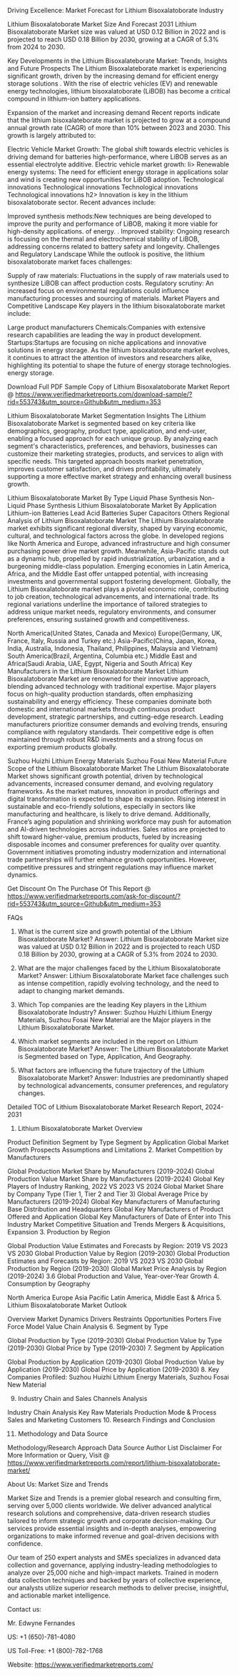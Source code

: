 Driving Excellence: Market Forecast for Lithium Bisoxalatoborate Industry


Lithium Bisoxalatoborate Market Size And Forecast 2031
Lithium Bisoxalatoborate Market size was valued at USD 0.12 Billion in 2022 and is projected to reach USD 0.18 Billion by 2030, growing at a CAGR of 5.3% from 2024 to 2030.

Key Developments in the Lithium Bisoxalateborate Market: Trends, Insights and Future Prospects
The Lithium Bisoxalateborate market is experiencing significant growth, driven by the increasing demand for efficient energy storage solutions . With the rise of electric vehicles (EV) and renewable energy technologies, lithium bisoxalatoborate (LiBOB) has become a critical compound in lithium-ion battery applications.

Expansion of the market and increasing demand
Recent reports indicate that the lithium bisoxalateborate market is projected to grow at a compound annual growth rate (CAGR) of more than 10% between 2023 and 2030. This growth is largely attributed to:

Electric Vehicle Market Growth: The global shift towards electric vehicles is driving demand for batteries high-performance, where LiBOB serves as an essential electrolyte additive.
Electric vehicle market growth: li>
Renewable energy systems: The need for efficient energy storage in applications solar and wind is creating new opportunities for LiBOB adoption.
Technological innovations
Technological innovations
Technological innovations
Technological innovations h2>
Innovation is key in the lithium bisoxalatoborate sector. Recent advances include:

Improved synthesis methods:New techniques are being developed to improve the purity and performance of LiBOB, making it more viable for high-density applications. of energy. .
Improved stability: Ongoing research is focusing on the thermal and electrochemical stability of LiBOB, addressing concerns related to battery safety and longevity.
Challenges and Regulatory Landscape
While the outlook is positive, the lithium bisoxalatoborate market faces challenges:

Supply of raw materials: Fluctuations in the supply of raw materials used to synthesize LiBOB can affect production costs.
Regulatory scrutiny: An increased focus on environmental regulations could influence manufacturing processes and sourcing of materials.
Market Players and Competitive Landscape
Key players in the lithium bisoxalatoborate market include:

Large product manufacturers Chemicals:Companies with extensive research capabilities are leading the way in product development.
Startups:Startups are focusing on niche applications and innovative solutions in energy storage.
As the lithium bisoxalatoborate market evolves, it continues to attract the attention of investors and researchers alike, highlighting its potential to shape the future of energy storage technologies. energy storage.

Download Full PDF Sample Copy of Lithium Bisoxalatoborate Market Report @ https://www.verifiedmarketreports.com/download-sample/?rid=553743&utm_source=Github&utm_medium=353

Lithium Bisoxalatoborate Market Segmentation Insights
The Lithium Bisoxalatoborate Market is segmented based on key criteria like demographics, geography, product type, application, and end-user, enabling a focused approach for each unique group. By analyzing each segment's characteristics, preferences, and behaviors, businesses can customize their marketing strategies, products, and services to align with specific needs. This targeted approach boosts market penetration, improves customer satisfaction, and drives profitability, ultimately supporting a more effective market strategy and enhancing overall business growth.

Lithium Bisoxalatoborate Market By Type
Liquid Phase Synthesis
Non-Liquid Phase Synthesis
Lithium Bisoxalatoborate Market By Application
Lithium-ion Batteries
Lead Acid Batteries
Super Capacitors
Others
Regional Analysis of Lithium Bisoxalatoborate Market
The Lithium Bisoxalatoborate market exhibits significant regional diversity, shaped by varying economic, cultural, and technological factors across the globe. In developed regions like North America and Europe, advanced infrastructure and high consumer purchasing power drive market growth. Meanwhile, Asia-Pacific stands out as a dynamic hub, propelled by rapid industrialization, urbanization, and a burgeoning middle-class population. Emerging economies in Latin America, Africa, and the Middle East offer untapped potential, with increasing investments and governmental support fostering development. Globally, the Lithium Bisoxalatoborate market plays a pivotal economic role, contributing to job creation, technological advancements, and international trade. Its regional variations underline the importance of tailored strategies to address unique market needs, regulatory environments, and consumer preferences, ensuring sustained growth and competitiveness.

North America(United States, Canada and Mexico)
Europe(Germany, UK, France, Italy, Russia and Turkey etc.)
Asia-Pacific(China, Japan, Korea, India, Australia, Indonesia, Thailand, Philippines, Malaysia and Vietnam)
South America(Brazil, Argentina, Columbia etc.)
Middle East and Africa(Saudi Arabia, UAE, Egypt, Nigeria and South Africa)
Key Manufacturers in the Lithium Bisoxalatoborate Market
Lithium Bisoxalatoborate Market are renowned for their innovative approach, blending advanced technology with traditional expertise. Major players focus on high-quality production standards, often emphasizing sustainability and energy efficiency. These companies dominate both domestic and international markets through continuous product development, strategic partnerships, and cutting-edge research. Leading manufacturers prioritize consumer demands and evolving trends, ensuring compliance with regulatory standards. Their competitive edge is often maintained through robust R&D investments and a strong focus on exporting premium products globally.

Suzhou Huizhi Lithium Energy Materials
Suzhou Fosai New Material
Future Scope of the Lithium Bisoxalatoborate Market
The Lithium Bisoxalatoborate Market shows significant growth potential, driven by technological advancements, increased consumer demand, and evolving regulatory frameworks. As the market matures, innovation in product offerings and digital transformation is expected to shape its expansion. Rising interest in sustainable and eco-friendly solutions, especially in sectors like manufacturing and healthcare, is likely to drive demand. Additionally, France’s aging population and shrinking workforce may push for automation and AI-driven technologies across industries. Sales ratios are projected to shift toward higher-value, premium products, fueled by increasing disposable incomes and consumer preferences for quality over quantity. Government initiatives promoting industry modernization and international trade partnerships will further enhance growth opportunities. However, competitive pressures and stringent regulations may influence market dynamics.

Get Discount On The Purchase Of This Report @ https://www.verifiedmarketreports.com/ask-for-discount/?rid=553743&utm_source=Github&utm_medium=353

FAQs
1. What is the current size and growth potential of the Lithium Bisoxalatoborate Market?
Answer: Lithium Bisoxalatoborate Market size was valued at USD 0.12 Billion in 2022 and is projected to reach USD 0.18 Billion by 2030, growing at a CAGR of 5.3% from 2024 to 2030.

2. What are the major challenges faced by the Lithium Bisoxalatoborate Market?
Answer: Lithium Bisoxalatoborate Market face challenges such as intense competition, rapidly evolving technology, and the need to adapt to changing market demands.

3. Which Top companies are the leading Key players in the Lithium Bisoxalatoborate Industry?
Answer: Suzhou Huizhi Lithium Energy Materials, Suzhou Fosai New Material are the Major players in the Lithium Bisoxalatoborate Market.

4. Which market segments are included in the report on Lithium Bisoxalatoborate Market?
Answer: The Lithium Bisoxalatoborate Market is Segmented based on Type, Application, And Geography.

5. What factors are influencing the future trajectory of the Lithium Bisoxalatoborate Market?
Answer: Industries are predominantly shaped by technological advancements, consumer preferences, and regulatory changes.

Detailed TOC of Lithium Bisoxalatoborate Market Research Report, 2024-2031
1. Lithium Bisoxalatoborate Market Overview

Product Definition
Segment by Type
Segment by Application
Global Market Growth Prospects
Assumptions and Limitations
2. Market Competition by Manufacturers

Global Production Market Share by Manufacturers (2019-2024)
Global Production Value Market Share by Manufacturers (2019-2024)
Global Key Players of Industry Ranking, 2022 VS 2023 VS 2024
Global Market Share by Company Type (Tier 1, Tier 2 and Tier 3)
Global Average Price by Manufacturers (2019-2024)
Global Key Manufacturers of Manufacturing Base Distribution and Headquarters
Global Key Manufacturers of Product Offered and Application
Global Key Manufacturers of Date of Enter into This Industry
Market Competitive Situation and Trends
Mergers & Acquisitions, Expansion
3. Production by Region

Global Production Value Estimates and Forecasts by Region: 2019 VS 2023 VS 2030
Global Production Value by Region (2019-2030)
Global Production Estimates and Forecasts by Region: 2019 VS 2023 VS 2030
Global Production by Region (2019-2030)
Global Market Price Analysis by Region (2019-2024) 3.6 Global Production and Value, Year-over-Year Growth
4. Consumption by Geography

North America
Europe
Asia Pacific
Latin America, Middle East & Africa
5. Lithium Bisoxalatoborate Market Outlook

Overview
Market Dynamics
Drivers
Restraints
Opportunities
Porters Five Force Model
Value Chain Analysis 
6. Segment by Type

Global Production by Type (2019-2030)
Global Production Value by Type (2019-2030)
Global Price by Type (2019-2030)
7. Segment by Application

Global Production by Application (2019-2030)
Global Production Value by Application (2019-2030)
Global Price by Application (2019-2030)
8. Key Companies Profiled: Suzhou Huizhi Lithium Energy Materials, Suzhou Fosai New Material

9. Industry Chain and Sales Channels Analysis

Industry Chain Analysis
Key Raw Materials
Production Mode & Process
Sales and Marketing
Customers
10. Research Findings and Conclusion

11. Methodology and Data Source

Methodology/Research Approach
Data Source
Author List
Disclaimer
For More Information or Query, Visit @ https://www.verifiedmarketreports.com/report/lithium-bisoxalatoborate-market/

About Us: Market Size and Trends

Market Size and Trends is a premier global research and consulting firm, serving over 5,000 clients worldwide. We deliver advanced analytical research solutions and comprehensive, data-driven research studies tailored to inform strategic growth and corporate decision-making. Our services provide essential insights and in-depth analyses, empowering organizations to make informed revenue and goal-driven decisions with confidence.

Our team of 250 expert analysts and SMEs specializes in advanced data collection and governance, applying industry-leading methodologies to analyze over 25,000 niche and high-impact markets. Trained in modern data collection techniques and backed by years of collective experience, our analysts utilize superior research methods to deliver precise, insightful, and actionable market intelligence.

Contact us:

Mr. Edwyne Fernandes

US: +1 (650)-781-4080

US Toll-Free: +1 (800)-782-1768

Website: https://www.verifiedmarketreports.com/
